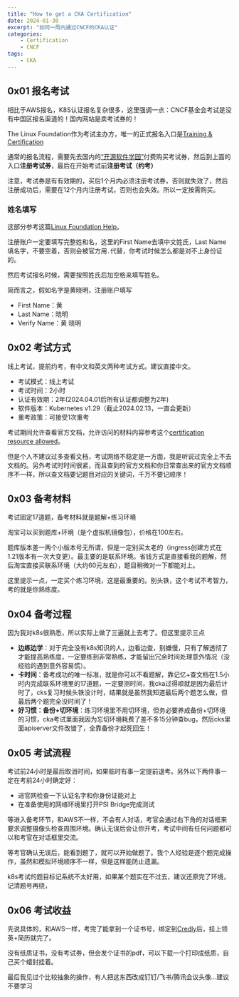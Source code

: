 ```yaml
---
title: "How to get a CKA Certification"
date: 2024-01-30
excerpt: "如何一周内通过CNCF的CKA认证"
categories: 
    - Certification
    - CNCF
tags: 
    - CKA
---
```




## 0x01 报名考试

相比于AWS报名，K8S认证报名复杂很多，这里强调一点：CNCF基金会考试是没有中国区报名渠道的！国内网站是卖考试券的！

The Linux Foundation作为考试主办方，唯一的正式报名入口是[Training & Certification](https://trainingportal.linuxfoundation.org/learn/dashboard)

通常的报名流程，需要先去国内的[“开源软件学园”](https://training.linuxfoundation.cn/)付费购买考试券，然后到上面的入口**注册考试券**，最后在开始考试前**注册考试（约考）**

注意，考试券是有有效期的，买后1个月内必须注册考试券，否则就失效了，然后注册成功后，需要在12个月内注册考试，否则也会失效。所以一定按需购买。

### 姓名填写

这部分参考这篇[Linux Foundation Help](https://training.linuxfoundation.cn/help)。

注册账户一定要填写完整姓和名，这里的First Name去填中文姓氏，Last Name填名字，不要空着，否则会被官方用`.`代替，你考试时候怎么都是对不上身份证的。

然后考试报名时候，需要按照姓氏后加空格来填写姓名。

简而言之，假如名字是黄晓明，注册账户填写

- First Name：黄
- Last Name：晓明
- Verify Name：黄 晓明

## 0x02 考试方式

线上考试，提前约考，有中文和英文两种考试方式。建议直接中文。

- 考试模式：线上考试
- 考试时间：2小时
- 认证有效期：2年(2024.04.01后所有认证都调整为2年)
- 软件版本：Kubernetes v1.29（截止2024.02.13，一直会更新）
- 重考政策：可接受1次重考

考试期间允许查看官方文档，允许访问的材料内容参考这个[certification resource allowed](https://docs.linuxfoundation.org/tc-docs/certification/certification-resources-allowed)。

但是个人不建议过多查看文档，考试网络不稳定是一方面，我是听说过完全上不去文档的。另外考试时时间很紧，而且查到的官方文档和你日常查出来的官方文档顺序不一样，所以查文档要记题目对应的关键词，千万不要记顺序！

## 0x03 备考材料

考试固定17道题，备考材料就是题解+练习环境

淘宝可以买到题库+环境（是个虚拟机镜像包），价格在100左右。

题库版本差一两个小版本号无所谓，但是一定别买太老的（ingress创建方式在1.21版本有一次大变更）。最主要的是联系环境。省钱方式是直接看我的题解，然后淘宝直接买联系环境（大约60元左右），题目稍微对一下都能对上。

这里提示一点，一定买个练习环境，这是最重要的。别头铁，这个考试不考智力，考的就是你熟练度。

## 0x04 备考过程

因为我对k8s很熟悉，所以实际上做了三遍就上去考了。但这里提示三点

- **边练边学**：对于完全没有k8s知识的人，边看边查，别嫌慢，只有了解透彻了才能提高熟练度，一定要练到非常熟练，才能留出冗余时间处理意外情况（没经验的遇到意外容易慌）。
- **卡时间**：备考成功的唯一标准，就是你可以不看题解，靠记忆+查文档在1.5小时内完成联系环境里的17道题，一定要测时间，我cka过得顺就是因为最后计时了，cks复习时候头铁没计时，结果就是虽然我知道最后两个题怎么做，但最后两个题完全没时间了！
- **好习惯：备份+切环境**：练习环境里不用切环境，但务必要养成备份+切环境的习惯，cka考试里面我因为忘切环境耗费了差不多15分钟查bug，然后cks里面apiserver文件改错了，全靠备份才起死回生！

## 0x05 考试流程

考试前24小时是最后取消时间，如果临时有事一定提前退考。另外以下两件事一定在考前24小时确定好：

- 进官网检查一下认证名字和你身份证能对上
- 在准备使用的网络环境里打开PSI Bridge完成测试

等进入备考环节，和AWS不一样，不会有人对话，考官会通过右下角的对话框来要求调整摄像头检查周围环境。确认无误后会让你开考，考试中间有任何问题都可以和考官在对话框里交流。

等考官确认无误后，能看到题了，就可以开始做题了。我个人经验是逐个题完成操作，虽然和模拟环境顺序不一样，但是这样能防止遗漏。

k8s考试的题目标记系统不太好用，如果某个题实在不过去，建议还原完了环境，记清题号再绕，

## 0x06 考试收益

先说具体的，和AWS一样，考完了能拿到一个证书号，绑定到[Credly](https://info.credly.com/)后，挂上领英+简历就完了。

没有纸质证书，没有考试券，但会发个证书的pdf，可以下载一个打印成纸质，自己买个蜡封挂着。

最后我见过个比较抽象的操作，有人把这东西改成钉钉/飞书/腾讯会议头像...建议不要学习